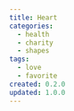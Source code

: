 ```yaml
---
title: Heart
categories:
  - health
  - charity
  - shapes
tags:
  - love
  - favorite
created: 0.2.0
updated: 1.0.0
---
```

